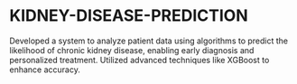 # KIDNEY-DISEASE-PREDICTION
Developed a system to analyze patient data using algorithms to predict the likelihood of chronic kidney disease, enabling early diagnosis and personalized treatment. Utilized advanced techniques like XGBoost to enhance accuracy.
